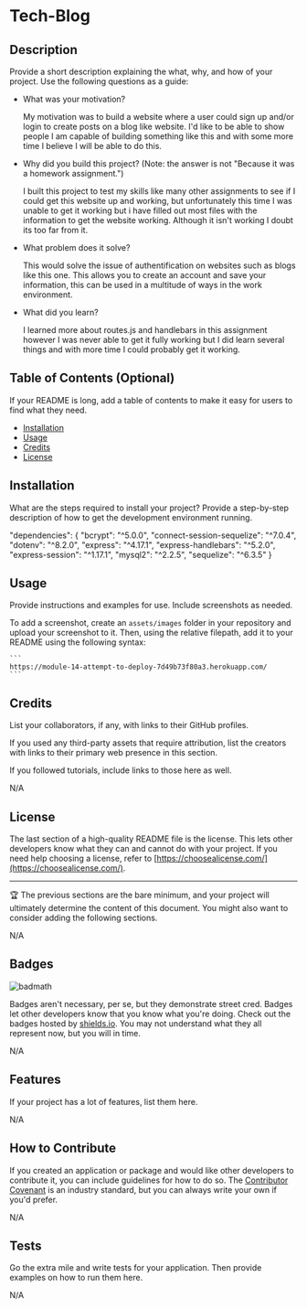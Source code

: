 # Tech-Blog

## Description

Provide a short description explaining the what, why, and how of your project. Use the following questions as a guide:

- What was your motivation?

    My motivation was to build a website where a user could sign up and/or login to create posts on a blog like website. I'd like to be able to show people I am capable of building something like this and with some more time I believe I will be able to do this.

- Why did you build this project? (Note: the answer is not "Because it was a homework assignment.")

    I built this project to test my skills like many other assignments to see if I could get this website up and working, but unfortunately this time I was unable to get it working but i have filled out most files with the information to get the website working. Although it isn't working I doubt its too far from it.

- What problem does it solve?

    This would solve the issue of authentification on websites such as blogs like this one. This allows you to create an account and save your information, this can be used in a multitude of ways in the work environment.

- What did you learn?

    I learned more about routes.js and handlebars in this assignment however I was never able to get it fully working but I did learn several things and with more time I could probably get it working.

## Table of Contents (Optional)

If your README is long, add a table of contents to make it easy for users to find what they need.

- [Installation](#installation)
- [Usage](#usage)
- [Credits](#credits)
- [License](#license)

## Installation

What are the steps required to install your project? Provide a step-by-step description of how to get the development environment running.

"dependencies": {
    "bcrypt": "^5.0.0",
    "connect-session-sequelize": "^7.0.4",
    "dotenv": "^8.2.0",
    "express": "^4.17.1",
    "express-handlebars": "^5.2.0",
    "express-session": "^1.17.1",
    "mysql2": "^2.2.5",
    "sequelize": "^6.3.5"
  }

## Usage

Provide instructions and examples for use. Include screenshots as needed.

To add a screenshot, create an `assets/images` folder in your repository and upload your screenshot to it. Then, using the relative filepath, add it to your README using the following syntax:

    ```
    https://module-14-attempt-to-deploy-7d49b73f80a3.herokuapp.com/
    ```

## Credits

List your collaborators, if any, with links to their GitHub profiles.

If you used any third-party assets that require attribution, list the creators with links to their primary web presence in this section.

If you followed tutorials, include links to those here as well.

N/A

## License

The last section of a high-quality README file is the license. This lets other developers know what they can and cannot do with your project. If you need help choosing a license, refer to [https://choosealicense.com/](https://choosealicense.com/).

---

🏆 The previous sections are the bare minimum, and your project will ultimately determine the content of this document. You might also want to consider adding the following sections.

N/A

## Badges

![badmath](https://img.shields.io/github/languages/top/lernantino/badmath)

Badges aren't necessary, per se, but they demonstrate street cred. Badges let other developers know that you know what you're doing. Check out the badges hosted by [shields.io](https://shields.io/). You may not understand what they all represent now, but you will in time.

N/A

## Features

If your project has a lot of features, list them here.

N/A

## How to Contribute

If you created an application or package and would like other developers to contribute it, you can include guidelines for how to do so. The [Contributor Covenant](https://www.contributor-covenant.org/) is an industry standard, but you can always write your own if you'd prefer.

N/A

## Tests

Go the extra mile and write tests for your application. Then provide examples on how to run them here.

N/A
